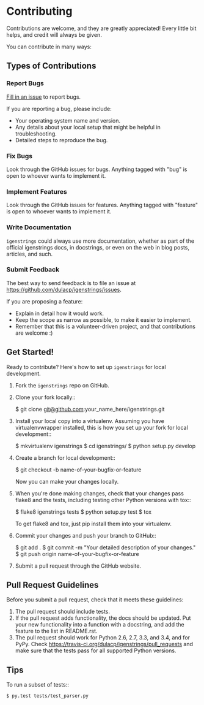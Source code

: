 # Contributing

Contributions are welcome, and they are greatly appreciated! Every
little bit helps, and credit will always be given.

You can contribute in many ways:

## Types of Contributions

### Report Bugs

[Fill in an issue](https://github.com/dulacp/igenstrings/issues) to report bugs.

If you are reporting a bug, please include:

- Your operating system name and version.
- Any details about your local setup that might be helpful in troubleshooting.
- Detailed steps to reproduce the bug.

### Fix Bugs

Look through the GitHub issues for bugs. Anything tagged with "bug"
is open to whoever wants to implement it.

### Implement Features

Look through the GitHub issues for features. Anything tagged with "feature"
is open to whoever wants to implement it.

### Write Documentation

`igenstrings` could always use more documentation, whether as part of the
official igenstrings docs, in docstrings, or even on the web in blog posts,
articles, and such.

### Submit Feedback

The best way to send feedback is to file an issue at https://github.com/dulacp/igenstrings/issues.

If you are proposing a feature:

- Explain in detail how it would work.
- Keep the scope as narrow as possible, to make it easier to implement.
- Remember that this is a volunteer-driven project, and that contributions
  are welcome :)

## Get Started!

Ready to contribute? Here's how to set up `igenstrings` for local development.

1. Fork the `igenstrings` repo on GitHub.
2. Clone your fork locally::

    $ git clone git@github.com:your_name_here/igenstrings.git

3. Install your local copy into a virtualenv. Assuming you have virtualenvwrapper installed, this is how you set up your fork for local development::

    $ mkvirtualenv igenstrings
    $ cd igenstrings/
    $ python setup.py develop

4. Create a branch for local development::

    $ git checkout -b name-of-your-bugfix-or-feature

   Now you can make your changes locally.

5. When you're done making changes, check that your changes pass flake8 and the tests, including testing other Python versions with tox::

    $ flake8 igenstrings tests
    $ python setup.py test
    $ tox

   To get flake8 and tox, just pip install them into your virtualenv.

6. Commit your changes and push your branch to GitHub::

    $ git add .
    $ git commit -m "Your detailed description of your changes."
    $ git push origin name-of-your-bugfix-or-feature

7. Submit a pull request through the GitHub website.

## Pull Request Guidelines

Before you submit a pull request, check that it meets these guidelines:

1. The pull request should include tests.
2. If the pull request adds functionality, the docs should be updated. Put
   your new functionality into a function with a docstring, and add the
   feature to the list in README.rst.
3. The pull request should work for Python 2.6, 2.7, 3.3, and 3.4, and for PyPy. Check
   https://travis-ci.org/dulacp/igenstrings/pull_requests
   and make sure that the tests pass for all supported Python versions.

## Tips

To run a subset of tests::

    $ py.test tests/test_parser.py
